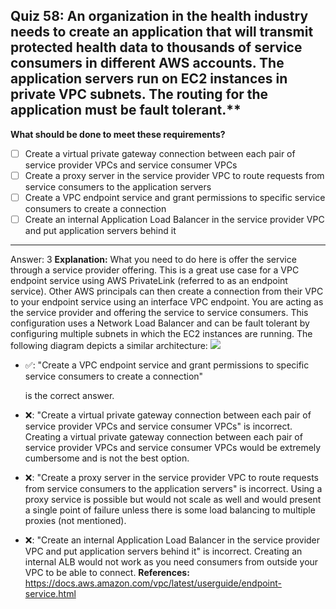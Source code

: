 ## Quiz 58: An organization in the health industry needs to create an application that will transmit protected health data to thousands of service consumers in different AWS accounts. The application servers run on EC2 instances in private VPC subnets. The routing for the application must be fault tolerant.**

**What should be done to meet these requirements?**

- [ ] Create a virtual private gateway connection between each pair of service provider VPCs and service consumer VPCs
- [ ] Create a proxy server in the service provider VPC to route requests from service consumers to the application servers
- [ ] Create a VPC endpoint service and grant permissions to specific service consumers to create a connection
- [ ] Create an internal Application Load Balancer in the service provider VPC and put application servers behind it

----
Answer: 3
**Explanation:**
What you need to do here is offer the service through a service provider offering. This is a great use case for a VPC endpoint service using AWS PrivateLink (referred to as an endpoint service). Other AWS principals can then create a connection from their VPC to your endpoint service using an interface VPC endpoint. You are acting as the service provider and offering the service to service consumers. This configuration uses a Network Load Balancer and can be fault tolerant by configuring multiple subnets in which the EC2 instances are running. The following diagram depicts a similar architecture:
![](aws-solution-architecture-practice-quiz-1641093838529.png)

- ✅: "Create a VPC endpoint service and grant permissions to specific service consumers to create a connection"

  is the correct answer.
- ❌: "Create a virtual private gateway connection between each pair of service provider VPCs and service consumer VPCs" is incorrect. Creating a virtual private gateway connection between each pair of service provider VPCs and service consumer VPCs would be extremely cumbersome and is not the best option.
- ❌: "Create a proxy server in the service provider VPC to route requests from service consumers to the application servers" is incorrect. Using a proxy service is possible but would not scale as well and would present a single point of failure unless there is some load balancing to multiple proxies (not mentioned).
- ❌: "Create an internal Application Load Balancer in the service provider VPC and put application servers behind it" is incorrect. Creating an internal ALB would not work as you need consumers from outside your VPC to be able to connect.
  **References:**
  https://docs.aws.amazon.com/vpc/latest/userguide/endpoint-service.html
